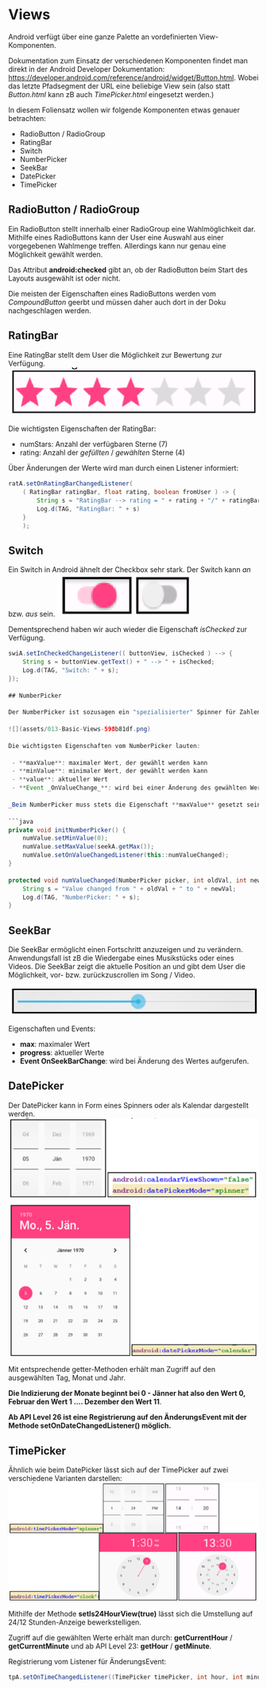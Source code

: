 # Views

Android verfügt über eine ganze Palette an vordefinierten View-Komponenten.

Dokumentation zum Einsatz der verschiedenen Komponenten findet man direkt in der Android Developer Dokumentation: https://developer.android.com/reference/android/widget/Button.html. Wobei das letzte Pfadsegment der URL eine beliebige View sein (also statt _Button.html_ kann zB auch _TimePicker.html_ eingesetzt werden.)

In diesem Foliensatz wollen wir folgende Komponenten etwas genauer betrachten:

 - RadioButton / RadioGroup
 - RatingBar
 - Switch
 - NumberPicker
 - SeekBar
 - DatePicker
 - TimePicker

## RadioButton / RadioGroup

Ein RadioButton stellt innerhalb einer RadioGroup eine Wahlmöglichkeit dar. Mithilfe eines RadioButtons kann der User eine Auswahl aus einer vorgegebenen Wahlmenge treffen. Allerdings kann nur genau eine Möglichkeit gewählt werden.

Das Attribut __android:checked__ gibt an, ob der RadioButton beim Start des Layouts ausgewählt ist oder nicht.

Die meisten der Eigenschaften eines RadioButtons werden vom _CompoundButton_ geerbt und müssen daher auch dort in der Doku nachgeschlagen werden.

## RatingBar

Eine RatingBar stellt dem User die Möglichkeit zur Bewertung zur Verfügung.
![](assets/013-Basic-Views-f616b017.png)

Die wichtigsten Eigenschaften der RatingBar:
 - numStars: Anzahl der verfügbaren Sterne (7)
 - rating: Anzahl der _gefüllten_ / _gewählten_ Sterne (4)

Über Änderungen der Werte wird man durch einen Listener informiert:

```java
ratA.setOnRatingBarChangedListener(
    ( RatingBar ratingBar, float rating, boolean fromUser ) -> {
        String s = "RatingBar --> rating = " + rating + "/" + ratingBar.getNumStars();
        Log.d(TAG, "RatingBar: " + s)
    }
    );
```

## Switch

Ein Switch in Android ähnelt der Checkbox sehr stark. Der Switch kann _an_ bzw. _aus_ sein.
![](assets/013-Basic-Views-cad40c88.png)

Dementsprechend haben wir auch wieder die Eigenschaft _isChecked_ zur Verfügung.

```java
swiA.setInCheckedChangeListener(( buttonView, isChecked ) --> {
    String s = buttonView.getText() + " --> " + isChecked;
    Log.d(TAG, "Switch: " + s);
});

## NumberPicker

Der NumberPicker ist sozusagen ein "spezialisierter" Spinner für Zahlen.

![](assets/013-Basic-Views-598b81df.png)

Die wichtigsten Eigenschaften vom NumberPicker lauten:

 - **maxValue**: maximaler Wert, der gewählt werden kann
 - **minValue**: minimaler Wert, der gewählt werden kann
 - **value**: aktueller Wert
 - **Event _OnValueChange_**: wird bei einer Änderung des gewählten Werts aufgerufen.

_Beim NumberPicker muss stets die Eigenschaft **maxValue** gesetzt sein, sonst wird nur eine '0' angezeigt. Diesen Wert kann man aber nur programmatisch über den Java Code setzen und nicht im XML File definieren!_

```java
private void initNumberPicker() {
    numValue.setMinValue(0);
    numValue.setMaxValue(seekA.getMax());
    numValue.setOnValueChangedListener(this::numValueChanged);
}

protected void numValueChanged(NumberPicker picker, int oldVal, int newVal) {
    String s = "Value changed from " + oldVal + " to " + newVal;
    Log.d(TAG, "NumberPicker: " + s);
}
```

## SeekBar

Die SeekBar ermöglicht einen Fortschritt anzuzeigen und zu verändern. Anwendungsfall ist zB die Wiedergabe eines Musikstücks oder eines Videos. Die SeekBar zeigt die aktuelle Position an und gibt dem User die Möglichkeit, vor- bzw. zurückzuscrollen im Song / Video.

![](assets/013-Basic-Views-ea7059f2.png)

Eigenschaften und Events:

 - **max**: maximaler Wert
 - **progress**: aktueller Werte
 - **Event OnSeekBarChange**: wird bei Änderung des Wertes aufgerufen.

## DatePicker

Der DatePicker kann in Form eines Spinners oder als Kalendar dargestellt werden.
![](assets/013-Basic-Views-a9f4287c.png)
![](assets/013-Basic-Views-bd95df3c.png)

Mit entsprechende getter-Methoden erhält man Zugriff auf den ausgewählten Tag, Monat und Jahr.

**__Die Indizierung der Monate beginnt bei 0 - Jänner hat also den Wert 0, Februar den Wert 1 .... Dezember den Wert 11__**.

__Ab API Level 26 ist eine Registrierung auf den ÄnderungsEvent mit der Methode **setOnDateChangedListener()** möglich.__

## TimePicker

Ähnlich wie beim DatePicker lässt sich auf der TimePicker auf zwei verschiedene Varianten darstellen:
![](assets/013-Basic-Views-752629c1.png)

Mithilfe der Methode **setIs24HourView(true)** lässt sich die Umstellung auf 24/12 Stunden-Anzeige bewerkstelligen.

Zugriff auf die gewählten Werte erhält man durch: **getCurrentHour** / **getCurrentMinute** und ab API Level 23: **getHour** / **getMinute**.

Registrierung vom Listener für ÄnderungsEvent:

```Java
tpA.setOnTimeChangedListener((TimePicker timePicker, int hour, int minute ) -> Log.d(TAG, "onTimeChanged: " + hour + ":" + minute));
```
